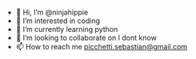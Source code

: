 - 👋 Hi, I’m @ninjahippie
- 👀 I’m interested in coding
- 🌱 I’m currently learning python
- 💞️ I’m looking to collaborate on I dont know
- 📫 How to reach me picchetti.sebastian@gmail.com

<!---
ninjahippie/ninjahippie is a ✨ special ✨ repository because its `README.md` (this file) appears on your GitHub profile.
You can click the Preview link to take a look at your changes.
--->
